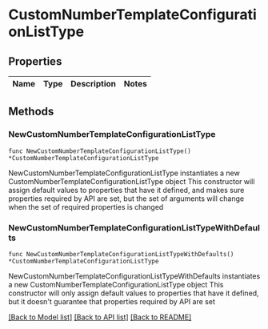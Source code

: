 # CustomNumberTemplateConfigurationListType

## Properties

Name | Type | Description | Notes
------------ | ------------- | ------------- | -------------

## Methods

### NewCustomNumberTemplateConfigurationListType

`func NewCustomNumberTemplateConfigurationListType() *CustomNumberTemplateConfigurationListType`

NewCustomNumberTemplateConfigurationListType instantiates a new CustomNumberTemplateConfigurationListType object
This constructor will assign default values to properties that have it defined,
and makes sure properties required by API are set, but the set of arguments
will change when the set of required properties is changed

### NewCustomNumberTemplateConfigurationListTypeWithDefaults

`func NewCustomNumberTemplateConfigurationListTypeWithDefaults() *CustomNumberTemplateConfigurationListType`

NewCustomNumberTemplateConfigurationListTypeWithDefaults instantiates a new CustomNumberTemplateConfigurationListType object
This constructor will only assign default values to properties that have it defined,
but it doesn't guarantee that properties required by API are set


[[Back to Model list]](../README.md#documentation-for-models) [[Back to API list]](../README.md#documentation-for-api-endpoints) [[Back to README]](../README.md)



